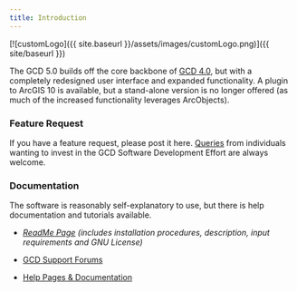 ```yaml
---
title: Introduction
---
```


[![customLogo]({{ site.baseurl }}/assets/images/customLogo.png)]({{ site/baseurl }})

The GCD 5.0 builds off the core backbone of [GCD 4.0](http://gcd.joewheaton.org/downloads/older-versions/gcd-4-0), but with a completely redesigned user interface and expanded functionality. A plugin to ArcGIS 10 is available, but a stand-alone version is no longer offered (as much of the increased functionality leverages ArcObjects).

### Feature Request

If you have a feature request, please post it here. [Queries](http://www.joewheaton.org/Home/contact) from individuals wanting to invest in the GCD Software Development Effort are always welcome.

### Documentation

The software is reasonably self-explanatory to use, but there is help documentation and tutorials available.

* *[ReadMe Page](http://gcd.joewheaton.org/downloads/gcd5/readme-for-gcd-5) (includes installation procedures, description, input requirements and GNU License)*

- [GCD Support Forums](http://forum.bluezone.usu.edu/gcd/viewforum.php?f=4)


- [Help Pages & Documentation](http://gcd5help.joewheaton.org/)

